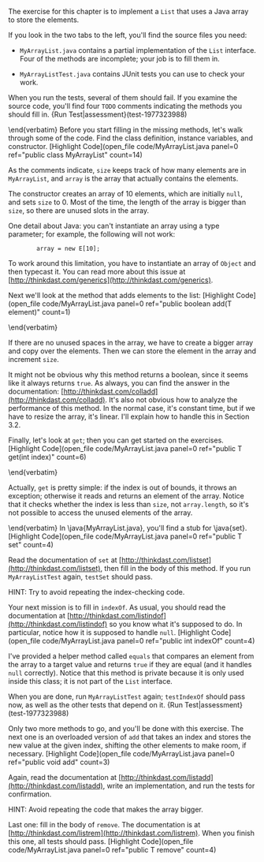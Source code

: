 The exercise for this chapter is to implement a `List` that uses a Java array to store the elements. 

If you look in the two tabs to the left, you'll find the source files you need:





*  `MyArrayList.java` contains a partial implementation of the
`List` interface.  Four of the methods are incomplete; your job
is to fill them in.

*  `MyArrayListTest.java` contains JUnit tests you can use to
check your work.




When you run the tests, several of them should fail. If you examine the source code, you'll find four `TODO` comments indicating the methods you should fill in. {Run Test|assessment}(test-1977323988)


\end{verbatim} Before you start filling in the missing methods, let's walk through
some of the code. Find the class definition, instance variables,
and constructor. [Highlight Code](open_file code/MyArrayList.java panel=0 ref="public class MyArrayList" count=14)


As the comments indicate, `size` keeps track of how many elements are in `MyArrayList`, and `array` is the array that actually contains the elements.


The constructor creates an array of 10 elements, which are initially `null`, and sets `size` to 0. Most of the time, the length of the array is bigger than `size`, so there are unused slots in the array.


One detail about Java: you can't instantiate an array using a type parameter; for example, the following will not work:

```code
        array = new E[10];
```

To work around this limitation, you have to instantiate an array of `Object` and then typecast it. You can read more about this issue at [http://thinkdast.com/generics](http://thinkdast.com/generics).

Next we'll look at the method that adds elements to the list: [Highlight Code](open_file code/MyArrayList.java panel=0 ref="public boolean add(T element)" count=1)


\end{verbatim}

If there are no unused spaces in the array, we have to create a bigger array and copy over the elements. Then we can store the element in the array and increment `size`.


It might not be obvious why this method returns a boolean, since it seems like it always returns `true`. As always, you can find the answer in the documentation: [http://thinkdast.com/colladd](http://thinkdast.com/colladd). It's also not obvious how to analyze the performance of this method. In the normal case, it's constant time, but if we have to resize the array, it's linear. I'll explain how to handle this in Section 3.2.


Finally, let's look at `get`; then you can get started on the exercises. [Highlight Code](open_file code/MyArrayList.java panel=0 ref="public T get(int index)" count=6)


\end{verbatim}

Actually, `get` is pretty simple: if the index is out of bounds, it throws an exception; otherwise it reads and returns an element of the array. Notice that it checks whether the index is less than `size`, not `array.length`, so it's not possible to access the unused elements of the array.


\end{verbatim} In \java{MyArrayList.java}, you'll find a stub for \java{set}.
[Highlight Code](open_file code/MyArrayList.java panel=0 ref="public T set" count=4)


Read the documentation of `set` at [http://thinkdast.com/listset](http://thinkdast.com/listset), then fill in the body of this method. If you run `MyArrayListTest` again, `testSet` should pass.


HINT: Try to avoid repeating the index-checking code.

Your next mission is to fill in `indexOf`. As usual, you should read the documentation at [http://thinkdast.com/listindof](http://thinkdast.com/listindof) so you know what it's supposed to do. In particular, notice how it is supposed to handle `null`. [Highlight Code](open_file code/MyArrayList.java panel=0 ref="public int indexOf" count=4)



I've provided a helper method called `equals` that compares an element from the array to a target value and returns `true` if they are equal (and it handles `null` correctly). Notice that this method is private because it is only used inside this class; it is not part of the `List` interface.


When you are done, run `MyArrayListTest` again; `testIndexOf` should pass now, as well as the other tests that depend on it. {Run Test|assessment}(test-1977323988)


Only two more methods to go, and you'll be done with this exercise. The next one is an overloaded version of `add` that takes an index and stores the new value at the given index, shifting the other elements to make room, if necessary. [Highlight Code](open_file code/MyArrayList.java panel=0 ref="public void add" count=3)



Again, read the documentation at [http://thinkdast.com/listadd](http://thinkdast.com/listadd), write an implementation, and run the tests for confirmation.

HINT: Avoid repeating the code that makes the array bigger.

Last one: fill in the body of `remove`.  The documentation is at [http://thinkdast.com/listrem](http://thinkdast.com/listrem). When you finish this one, all tests should pass. [Highlight Code](open_file code/MyArrayList.java panel=0 ref="public T remove" count=4)
